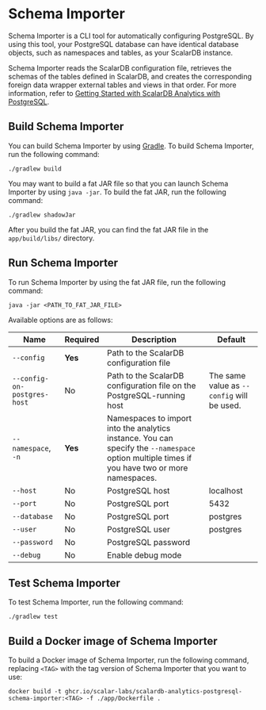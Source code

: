 # Schema Importer

Schema Importer is a CLI tool for automatically configuring PostgreSQL. By using this tool, your PostgreSQL database can have identical database objects, such as namespaces and tables, as your ScalarDB instance.

Schema Importer reads the ScalarDB configuration file, retrieves the schemas of the tables defined in ScalarDB, and creates the corresponding foreign data wrapper external tables and views in that order. For more information, refer to [Getting Started with ScalarDB Analytics with PostgreSQL](getting-started.md).

## Build Schema Importer

You can build Schema Importer by using [Gradle](https://gradle.org/). To build Schema Importer, run the following command:

```console
./gradlew build
```

You may want to build a fat JAR file so that you can launch Schema Importer by using `java -jar`. To build the fat JAR, run the following command:

   ```console
   ./gradlew shadowJar
   ```

After you build the fat JAR, you can find the fat JAR file in the `app/build/libs/` directory.

## Run Schema Importer

To run Schema Importer by using the fat JAR file, run the following command:

```console
java -jar <PATH_TO_FAT_JAR_FILE>
```
Available options are as follows: 

| Name                        | Required | Description                                                                                                                                 | Default                                    |
| --------------------------- | -------- | ------------------------------------------------------------------------------------------------------------------------------------------- | ------------------------------------------ |
| `--config`                  | **Yes**  | Path to the ScalarDB configuration file                                                                                                     |                                            |
| `--config-on-postgres-host` | No       | Path to the ScalarDB configuration file on the PostgreSQL-running host                                                                      | The same value as `--config` will be used. |
| `--namespace`, `-n`         | **Yes**  | Namespaces to import into the analytics instance. You can specify the `--namespace` option multiple times if you have two or more namespaces.    |                                            |
| `--host`                    | No       | PostgreSQL host                                                                                                                             | localhost                                  |
| `--port`                    | No       | PostgreSQL port                                                                                                                             | 5432                                       |
| `--database`                | No       | PostgreSQL port                                                                                                                             | postgres                                   |
| `--user`                    | No       | PostgreSQL user                                                                                                                             | postgres                                   |
| `--password`                | No       | PostgreSQL password                                                                                                                         |                                            |
| `--debug`                   | No       | Enable debug mode                                                                                                                           |                                            |


## Test Schema Importer

To test Schema Importer, run the following command:

```console
./gradlew test
```

## Build a Docker image of Schema Importer


To build a Docker image of Schema Importer, run the following command, replacing `<TAG>` with the tag version of Schema Importer that you want to use:

```console
docker build -t ghcr.io/scalar-labs/scalardb-analytics-postgresql-schema-importer:<TAG> -f ./app/Dockerfile .
```
